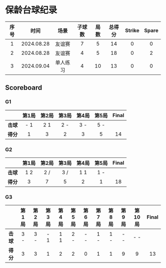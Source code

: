 # 保龄台球纪录

| 序号 |  时间       |  场景   | 子球数 | 局数  | 总得分  | Strike |  Spare |
| :--: | :--------: | :-----: | :---: | :---: | :----: | :----: | :----: |
| 1    | 2024.08.28 | 友谊赛   |   7   |   5   |   14   |   0    |   0   |
| 2    | 2024.08.28 | 友谊赛   |   4   |   5   |   18   |   0    |   2   |
| 3    | 2024.09.04 | 单人练习 |   4   |  10   |   13   |   0    |   0   |

## Scoreboard

### G1

|          | 第1局 | 第2局  | 第3局 | 第4局 | 第5局  | Final |
| :------: | :---: | :---: | :---: | :---: | :---: | :---: |
| **击球** |  - 1  |  2 1  |  2 -  |  3 -  |  5 -  |       |
| **得分** |   1   |   3   |   2   |   3   |   5   |  14   |

### G2

|          | 第1局 | 第2局  | 第3局 | 第4局 | 第5局  | Final |
| :------: | :---: | :---: | :---: | :---: | :---: | :---: |
| **击球** |  1 2  |  2 /  |  3 /  |  1 1  |  1 -  |       |
| **得分** |   3   |   7   |   5   |   2   |   1   |  18   |

### G3

|          | 第1局 | 第2局  | 第3局 | 第4局 | 第5局  | 第6局 | 第7局  | 第8局 | 第9局 | 第10局 | Final |
| :------: | :---: | :---: | :---: | :---: | :---: | :---: | :---: | :---: | :---: | :---: | :---: |
| **击球** |  3 -  |  3 -  |  - 1  |  1 1  |  2 -  |  - -  |  1 -  |  1 -  |  - -  |  - -  |       |
| **得分** |   3   |   3   |   1   |   2   |   2   |   0   |   1   |   1   |   9   |   9   |  13   |